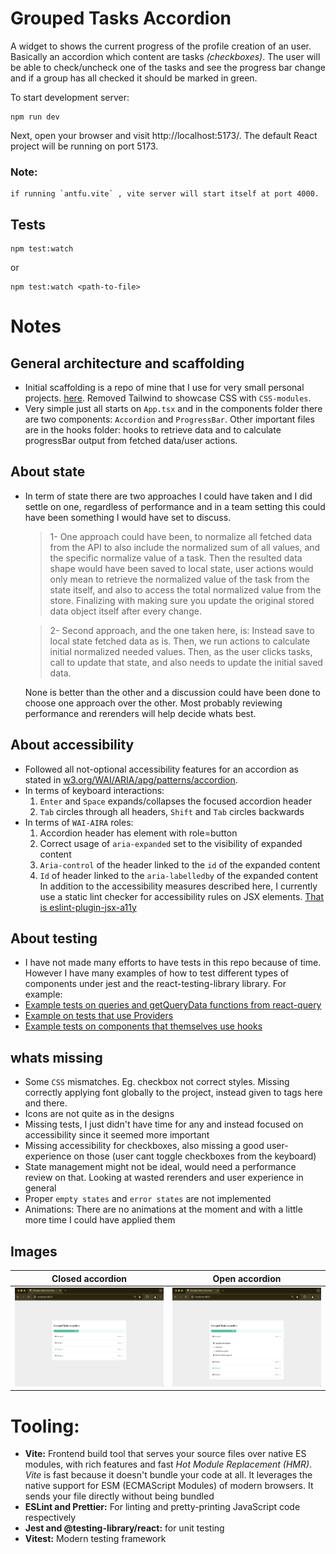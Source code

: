 # Grouped Tasks Accordion

A widget to shows the current progress of the profile creation of an user. Basically an accordion which content are tasks _(checkboxes)_. The user will be able to check/uncheck one of the tasks and see the progress bar change and if a group has all checked it should be marked in green.

To start development server:

```
npm run dev
```

Next, open your browser and visit http://localhost:5173/. The default React project will be running on port 5173.

### Note:

    if running `antfu.vite` , vite server will start itself at port 4000.

## Tests

```
npm test:watch

```

or

```
npm test:watch <path-to-file>

```

# Notes

## General architecture and scaffolding

- Initial scaffolding is a repo of mine that I use for very small personal projects. [here](https://github.com/msrxse/default-scaffold-basic). Removed Tailwind to showcase CSS with `CSS-modules`.
- Very simple just all starts on `App.tsx` and in the components folder there are two components: `Accordion` and `ProgressBar`. Other important files are in the hooks folder: hooks to retrieve data and to calculate progressBar output from fetched data/user actions.

## About state

- In term of state there are two approaches I could have taken and I did settle on one, regardless of performance and in a team setting this could have been something I would have set to discuss.

  > 1- One approach could have been, to normalize all fetched data from the API to also include the normalized sum of all values, and the specific normalize value of a task. Then the resulted data shape would have been saved to local state, user actions would only mean to retrieve the normalized value of the task from the state itself, and also to access the total normalized value from the store. Finalizing with making sure you update the original stored data object itself after every change.

  > 2- Second approach, and the one taken here, is: Instead save to local state fetched data as is. Then, we run actions to calculate initial normalized needed values. Then, as the user clicks tasks, call to update that state, and also needs to update the initial saved data.

  None is better than the other and a discussion could have been done to choose one approach over the other. Most probably reviewing performance and rerenders will help decide whats best.

## About accessibility

- Followed all not-optional accessibility features for an accordion as stated in [w3.org/WAI/ARIA/apg/patterns/accordion](https://www.w3.org/WAI/ARIA/apg/patterns/accordion/).
- In terms of keyboard interactions:
  1. `Enter` and `Space` expands/collapses the focused accordion header
  2. `Tab` circles through all headers, `Shift` and `Tab` circles backwards
- In terms of `WAI-AIRA` roles:
  1. Accordion header has element with role=button
  2. Correct usage of `aria-expanded` set to the visibility of expanded content
  3. `Aria-control` of the header linked to the `id` of the expanded content
  4. `Id` of header linked to the `aria-labelledby` of the expanded content
     In addition to the accessibility measures described here, I currently use a static lint checker for accessibility rules on JSX elements. [That is eslint-plugin-jsx-a11y](https://www.npmjs.com/package/eslint-plugin-jsx-a11y)

## About testing

- I have not made many efforts to have tests in this repo because of time. However I have many examples of how to test different types of components under jest and the react-testing-library library. For example:
- [Example tests on queries and getQueryData functions from react-query](https://github.com/msrxse/oneport-rates-ui/blob/main/src/hooks/rates.ts)
- [Example on tests that use Providers](https://github.com/msrxse/oneport-rates-ui/blob/main/src/hooks/rates.ts)
- [Example tests on components that themselves use hooks](https://github.com/msrxse/oneport-rates-ui/blob/main/src/components/rates/tests/RatesComponent.test.tsx)

## whats missing

- Some `CSS` mismatches. Eg. checkbox not correct styles. Missing correctly applying font globally to the project, instead given to tags here and there.
- Icons are not quite as in the designs
- Missing tests, I just didn't have time for any and instead focused on accessibility since it seemed more important
- Missing accessibility for checkboxes, also missing a good user-experience on those (user cant toggle checkboxes from the keyboard)
- State management might not be ideal, would need a performance review on that. Looking at wasted rerenders and user experience in general
- Proper `empty states` and `error states` are not implemented
- Animations: There are no animations at the moment and with a little more time I could have applied them

## Images

| Closed accordion                                             | Open accordion                                              |
| ------------------------------------------------------------ | ----------------------------------------------------------- |
| <img src="src/assets/grouped-tasks-close.png" width="800" /> | <img src="src/assets/grouped-tasks-open.png" width="800" /> |

# Tooling:

- **Vite:** Frontend build tool that serves your source files over native ES modules, with rich features and fast _Hot Module Replacement (HMR)_. _Vite_ is fast because it doesn't bundle your code at all. It leverages the native support for ESM (ECMAScript Modules) of modern browsers. It sends your file directly without being bundled
- **ESLint and Prettier:** For linting and pretty-printing JavaScript code respectively
- **Jest and @testing-library/react:** for unit testing
- **Vitest:** Modern testing framework
